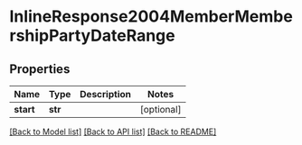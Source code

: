 # InlineResponse2004MemberMembershipPartyDateRange

## Properties
Name | Type | Description | Notes
------------ | ------------- | ------------- | -------------
**start** | **str** |  | [optional] 

[[Back to Model list]](../README.md#documentation-for-models) [[Back to API list]](../README.md#documentation-for-api-endpoints) [[Back to README]](../README.md)


